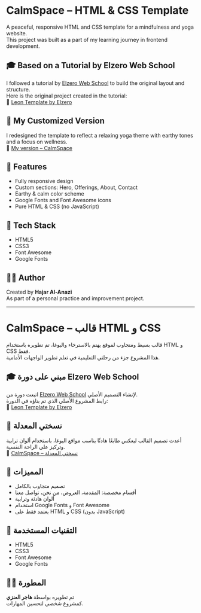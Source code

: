 # CalmSpace – HTML & CSS Template

A peaceful, responsive HTML and CSS template for a mindfulness and yoga website.  
This project was built as a part of my learning journey in frontend development.

## 🎓 Based on a Tutorial by Elzero Web School

I followed a tutorial by [Elzero Web School](https://elzerowebschool.com/) to build the original layout and structure.  
Here is the original project created in the tutorial:  
🔗 [Leon Template by Elzero](https://elzerowebschool.github.io/HTML_And_CSS_Template_One/)

## 🌿 My Customized Version

I redesigned the template to reflect a relaxing yoga theme with earthy tones and a focus on wellness.  
🔗 [My version – CalmSpace](https://hajarhr55.github.io/HTML-CSS-Template1/)

## 📌 Features

- Fully responsive design  
- Custom sections: Hero, Offerings, About, Contact  
- Earthy & calm color scheme  
- Google Fonts and Font Awesome icons  
- Pure HTML & CSS (no JavaScript)

## 🧰 Tech Stack

- HTML5  
- CSS3  
- Font Awesome  
- Google Fonts

## 🙋‍♀️ Author

Created by **Hajar Al-Anazi**  
As part of a personal practice and improvement project.


---

# CalmSpace – قالب HTML و CSS

قالب بسيط ومتجاوب لموقع يهتم بالاسترخاء واليوغا، تم تطويره باستخدام HTML و CSS فقط.  
هذا المشروع جزء من رحلتي التعليمية في تعلم تطوير الواجهات الأمامية.

## 🎓 مبني على دورة Elzero Web School

اتبعت دورة من [Elzero Web School](https://elzerowebschool.com/) لإنشاء التصميم الأصلي.  
رابط المشروع الأصلي الذي تم بناؤه في الدورة:  
🔗 [Leon Template by Elzero](https://elzerowebschool.github.io/HTML_And_CSS_Template_One/)

## 🌿 نسختي المعدلة

أعدت تصميم القالب ليعكس طابعًا هادئًا يناسب مواقع اليوغا، باستخدام ألوان ترابية وتركيز على الراحة النفسية.  
🔗 [CalmSpace – نسختي المعدلة](https://hajarhr55.github.io/HTML-CSS-Template1/)

## 📌 المميزات

- تصميم متجاوب بالكامل  
- أقسام مخصصة: المقدمة، العروض، من نحن، تواصل معنا  
- ألوان هادئة وترابية  
- استخدام Google Fonts و Font Awesome  
- يعتمد فقط على HTML و CSS (بدون JavaScript)

## 🧰 التقنيات المستخدمة

- HTML5  
- CSS3  
- Font Awesome  
- Google Fonts

## 🙋‍♀️ المطورة

تم تطويره بواسطة **هاجر العنزي**  
كمشروع شخصي لتحسين المهارات.

